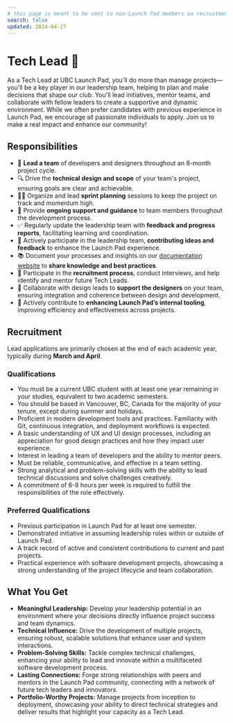 ```yaml
---
# this page is meant to be sent to non-Launch Pad members as recruitment material - exclude it from search
search: false
updated: 2024-04-27
---
```


# Tech Lead 🚀

As a Tech Lead at UBC Launch Pad, you'll do more than manage projects—you'll be a key player in our leadership team, helping to plan and make decisions that shape our club. You'll lead initiatives, mentor teams, and collaborate with fellow leaders to create a supportive and dynamic environment. While we often prefer candidates with previous experience in Launch Pad, we encourage all passionate individuals to apply. Join us to make a real impact and enhance our community!

## Responsibilities

- 📣 **Lead a team** of developers and designers throughout an 8-month project cycle.
- 🔍 Drive the **technical design and scope** of your team's project, ensuring goals are clear and achievable.
- 🚴🏼 Organize and lead **sprint planning** sessions to keep the project on track and momentum high.
- 🎳 Provide **ongoing support and guidance** to team members throughout the development process.
- ✅ Regularly update the leadership team with **feedback and progress reports**, facilitating learning and coordination.
- 💬 Actively participate in the leadership team, **contributing ideas and feedback** to enhance the Launch Pad experience.
- 📚 Document your processes and insights on our [documentation website](https://ubclaunchpad.com/docs) to **share knowledge and best practices**.
- 📝 Participate in the **recruitment process**, conduct interviews, and help identify and mentor future Tech Leads.
- 🤝 Collaborate with design leads to **support the designers** on your team, ensuring integration and coherence between design and development.
- 🔧 Actively contribute to **enhancing Launch Pad’s internal tooling**, improving efficiency and effectiveness across projects.

## Recruitment

Lead applications are primarily chosen at the end of each academic year, typically during **March and April**.

### Qualifications

- You must be a current UBC student with at least one year remaining in your studies, equivalent to two academic semesters.
- You should be based in Vancouver, BC, Canada for the majority of your tenure, except during summer and holidays.
- Proficient in modern development tools and practices. Familiarity with Git, continuous integration, and deployment workflows is expected.
- A basic understanding of UX and UI design processes, including an appreciation for good design practices and how they impact user experience.
- Interest in leading a team of developers and the ability to mentor peers.
- Must be reliable, communicative, and effective in a team setting.
- Strong analytical and problem-solving skills with the ability to lead technical discussions and solve challenges creatively.
- A commitment of 6-8 hours per week is required to fulfill the responsibilities of the role effectively.

### Preferred Qualifications

- Previous participation in Launch Pad for at least one semester.
- Demonstrated initiative in assuming leadership roles within or outside of Launch Pad.
- A track record of active and consistent contributions to current and past projects.
- Practical experience with software development projects, showcasing a strong understanding of the project lifecycle and team collaboration.

## What You Get

- **Meaningful Leadership:** Develop your leadership potential in an environment where your decisions directly influence project success and team dynamics.
- **Technical Influence:** Drive the development of multiple projects, ensuring robust, scalable solutions that enhance user and system interactions.
- **Problem-Solving Skills:** Tackle complex technical challenges, enhancing your ability to lead and innovate within a multifaceted software development process.
- **Lasting Connections:** Forge strong relationships with peers and mentors in the Launch Pad community, connecting with a network of future tech leaders and innovators.
- **Portfolio-Worthy Projects:** Manage projects from inception to deployment, showcasing your ability to direct technical strategies and deliver results that highlight your capacity as a Tech Lead.

